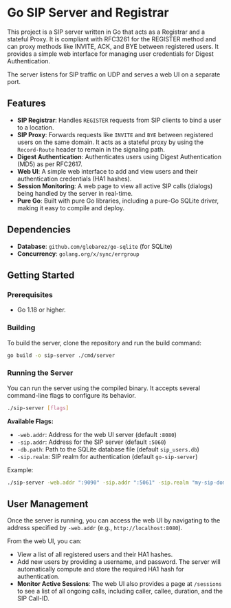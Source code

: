 # Go SIP Server and Registrar

This project is a SIP server written in Go that acts as a Registrar and a stateful Proxy. It is compliant with RFC3261 for the REGISTER method and can proxy methods like INVITE, ACK, and BYE between registered users. It provides a simple web interface for managing user credentials for Digest Authentication.

The server listens for SIP traffic on UDP and serves a web UI on a separate port.

## Features

- **SIP Registrar**: Handles `REGISTER` requests from SIP clients to bind a user to a location.
- **SIP Proxy**: Forwards requests like `INVITE` and `BYE` between registered users on the same domain. It acts as a stateful proxy by using the `Record-Route` header to remain in the signaling path.
- **Digest Authentication**: Authenticates users using Digest Authentication (MD5) as per RFC2617.
- **Web UI**: A simple web interface to add and view users and their authentication credentials (HA1 hashes).
- **Session Monitoring**: A web page to view all active SIP calls (dialogs) being handled by the server in real-time.
- **Pure Go**: Built with pure Go libraries, including a pure-Go SQLite driver, making it easy to compile and deploy.

## Dependencies

- **Database**: `github.com/glebarez/go-sqlite` (for SQLite)
- **Concurrency**: `golang.org/x/sync/errgroup`

## Getting Started

### Prerequisites

- Go 1.18 or higher.

### Building

To build the server, clone the repository and run the build command:

```sh
go build -o sip-server ./cmd/server
```

### Running the Server

You can run the server using the compiled binary. It accepts several command-line flags to configure its behavior.

```sh
./sip-server [flags]
```

**Available Flags:**

- `-web.addr`: Address for the web UI server (default `:8080`)
- `-sip.addr`: Address for the SIP server (default `:5060`)
- `-db.path`: Path to the SQLite database file (default `sip_users.db`)
- `-sip.realm`: SIP realm for authentication (default `go-sip-server`)

Example:
```sh
./sip-server -web.addr ":9090" -sip.addr ":5061" -sip.realm "my-sip-domain.com"
```

## User Management

Once the server is running, you can access the web UI by navigating to the address specified by `-web.addr` (e.g., `http://localhost:8080`).

From the web UI, you can:
- View a list of all registered users and their HA1 hashes.
- Add new users by providing a username, and password. The server will automatically compute and store the required HA1 hash for authentication.
- **Monitor Active Sessions**: The web UI also provides a page at `/sessions` to see a list of all ongoing calls, including caller, callee, duration, and the SIP Call-ID.
